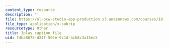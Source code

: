 ```yaml
---
content_type: resource
description: ''
file: https://ol-ocw-studio-app-production.s3.amazonaws.com/courses/18-03-differential-equations-spring-2010/f4ba8678d24f505e9c1dacb8c3a15ec5_kRR9EVzr4lc.vtt
file_type: application/x-subrip
resourcetype: Other
title: 3play caption file
uid: f4ba8678-d24f-505e-9c1d-acb8c3a15ec5
---
```

